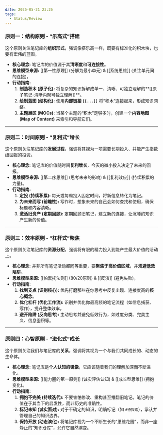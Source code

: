 ```yaml
---
date: 2025-05-21 23:26
tags:
  - Status/Review
---
```

### **原则一：结构原则 - “乐高式”搭建**

这个原则关注笔记库的**组织形式**，强调像搭乐高一样，既要有标准化的积木块，也要有宏伟的蓝图。

*   **核心理念:** 笔记库的价值源于其**清晰度**和**可连接性**。
*   **思维模型来源:** [[第一性原理]] (分解为最小单元) & [[系统思维]] (关注单元间的连接)。
*   **行动指南:**
    1.  **制造积木 (原子化):** 将复杂的知识拆解成单一、清晰、可独立理解的**[[原子笔记-清晰内聚可独立理解]]**。
    2.  **绘制蓝图 (结构化):** 使用**内部链接 `[[...]]`** 将“积木”连接起来，形成知识网络。
    3.  **主题展区 (MOCs):** 当某个主题的“积木”足够多时，创建一个**内容地图 (Map of Content)** 来索引和导航它们。

---

### **原则二：时间原则 - “复利式”增长**

这个原则关注笔记库的**发展过程**，强调将其视为一项需要长期投入、并能产生指数级回报的投资。

*   **核心理念:** 笔记库的价值随时间**复利增长**，今天的微小投入决定了未来的回报。
*   **思维模型来源:** [[第二序思维]] (思考未来的影响) & [[复利效应]] (持续积累的力量)。
*   **行动指南:**
    1.  **定投 (持续积累):** 每天或每周投入固定时间，将新信息转化为笔记。
    2.  **为未来而写 (前瞻性):** 写作时，想象未来的自己会如何查找和使用，确保标题和内容清晰。
    3.  **激活旧资产 (定期回顾):** 定期回顾旧笔记，建立新的连接，让沉睡的知识产生新的价值。

---

### **原则三：效率原则 - “杠杆式”聚焦**

这个原则关注笔记库的**资源分配**，强调将有限的精力投入到能产生最大价值的活动上。

*   **核心理念:** 并非所有笔记活动都同等重要，要**聚焦于高价值区域**，并**规避低效陷阱**。
*   **思维模型来源:** [[帕累托法则]] (80/20原则) & [[反演]] (避免失败)。
*   **行动指南:**
    1.  **找到支点 (识别核心):** 优先打磨那些在你思考中反复出现、连接度高的**核心概念**。
    2.  **优化杠杆 (优化工作流):** 识别并优化你最高频的笔记流程（如信息捕获、写作），提升整体效率。
    3.  **避开陷阱 (反向思考):** 主动思考并避免低效行为，如过度分类、完美主义、信息囤积等。

---

### **原则四：心智原则 - “进化式”成长**

这个原则关注我们与笔记库的**关系**，强调将其视为一个与我们共同成长的、动态的生命体。

*   **核心理念:** 笔记库是**个人认知的镜像**，它应该随着我们的理解加深而不断进化。
*   **思维模型来源:** [[能力圈的第一原则]] (诚实评估认知) & [[成长型思维]] (拥抱变化)。
*   **行动指南:**
    1.  **拥抱不完美 (持续迭代):** 不要害怕修改、重构甚至推翻旧笔记。笔记的价值在于其当下的启发性，而非历史的准确性。
    2.  **标记未知 (诚实面对):** 对于不确定的知识，明确标记（如 `#待探索`），承认并管理自己的知识边界。
    3.  **保持开放 (动态演化):** 将笔记库视为一个不断生长的“思维花园”，而非一座静止的“知识仓库”，允许它自然演变。